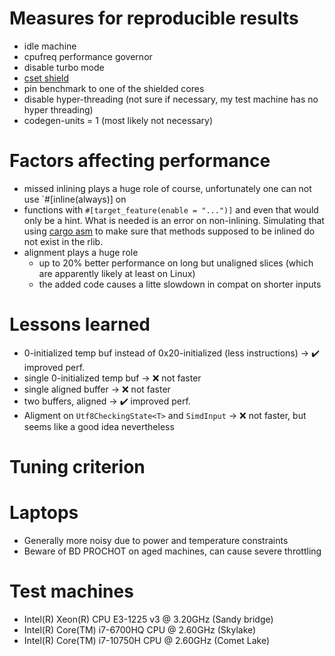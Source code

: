 # Measures for reproducible results
* idle machine
* cpufreq performance governor
* disable turbo mode
* [cset shield](https://documentation.suse.com/sle-rt/12-SP4/html/SLE-RT-all/cha-shielding-model.html)
* pin benchmark to one of the shielded cores
* disable hyper-threading (not sure if necessary, my test machine has no hyper threading)
* codegen-units = 1 (most likely not necessary)

# Factors affecting performance
* missed inlining plays a huge role of course, unfortunately one can not use `#[inline(always)] on
* functions with `#[target_feature(enable = "...")]` and even that would only be a hint. What is needed
  is an error on non-inlining. Simulating that using [cargo asm](https://github.com/gnzlbg/cargo-asm) to
  make sure that methods supposed to be inlined do not exist in the rlib.
* alignment plays a huge role
  * up to 20% better performance on long but unaligned slices (which are apparently likely at least on Linux)
  * the added code causes a litte slowdown in compat on shorter inputs

# Lessons learned
* 0-initialized temp buf instead of 0x20-initialized (less instructions) -> ✔️ improved perf.
* single 0-initialized temp buf -> ❌ not faster
* single aligned buffer -> ❌ not faster
* two buffers, aligned -> ✔️ improved perf.
* Aligment on `Utf8CheckingState<T>` and `SimdInput` -> ❌ not faster, but seems like a good idea nevertheless

# Tuning criterion

# Laptops
* Generally more noisy due to power and temperature constraints
* Beware of BD PROCHOT on aged machines, can cause severe throttling

# Test machines
* Intel(R) Xeon(R) CPU E3-1225 v3 @ 3.20GHz (Sandy bridge)
* Intel(R) Core(TM) i7-6700HQ CPU @ 2.60GHz (Skylake)
* Intel(R) Core(TM) i7-10750H CPU @ 2.60GHz (Comet Lake)